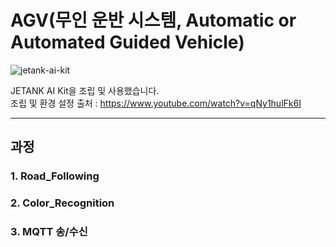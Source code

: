 # AGV(무인 운반 시스템, Automatic or Automated Guided Vehicle)

![jetank-ai-kit](https://github.com/homekepa/SSAFY_AGV/assets/91517560/6b5ff03c-475d-4a4e-8bf2-dd19113838de)

JETANK AI Kit을 조립 및 사용했습니다.<br>
조립 및 환경 설정 출처 : https://www.youtube.com/watch?v=qNy1hulFk6I <br>

---

## 과정

### 1. Road_Following

### 2. Color_Recognition

### 3. MQTT 송/수신
